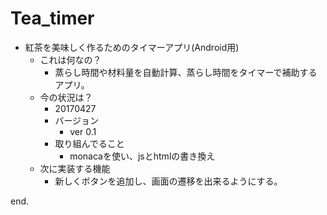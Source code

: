 # Tea_timer
- 紅茶を美味しく作るためのタイマーアプリ(Android用)
	- これは何なの？
		- 蒸らし時間や材料量を自動計算、蒸らし時間をタイマーで補助するアプリ。
	- 今の状況は？
		- 20170427
		- バージョン
			- ver 0.1
		- 取り組んでること
			- monacaを使い、jsとhtmlの書き換え
	- 次に実装する機能
		- 新しくボタンを追加し、画面の遷移を出来るようにする。

end.
